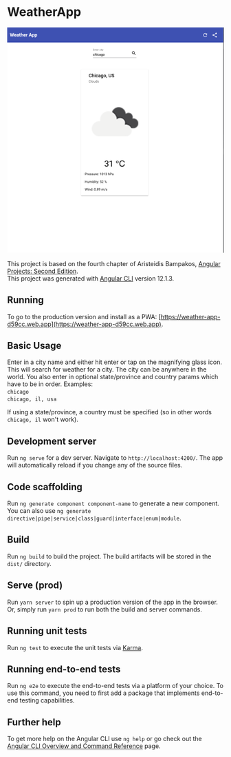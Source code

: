 # WeatherApp

![Screenshot](https://github.com/gness1804/weather-app/blob/master/src/assets/icons/screenshot.png)

This project is based on the fourth chapter of Aristeidis Bampakos, [Angular Projects: Second Edition](https://www.amazon.com/Angular-Projects-exploring-cutting-edge-technologies/dp/1800205260). <br />
This project was generated with [Angular CLI](https://github.com/angular/angular-cli) version 12.1.3.

## Running
To go to the production version and install as a PWA: [https://weather-app-d59cc.web.app](https://weather-app-d59cc.web.app).

## Basic Usage
Enter in a city name and either hit enter or tap on the magnifying glass icon. This will search for weather for a city. The  city can be anywhere in the world. You also enter in optional state/province and country params which have to be in order. Examples:
<br />
`chicago` <br />
`chicago, il, usa` <br />

If using a state/province, a country must be specified (so in other words `chicago, il` won't work).

## Development server

Run `ng serve` for a dev server. Navigate to `http://localhost:4200/`. The app will automatically reload if you change any of the source files.

## Code scaffolding

Run `ng generate component component-name` to generate a new component. You can also use `ng generate directive|pipe|service|class|guard|interface|enum|module`.

## Build

Run `ng build` to build the project. The build artifacts will be stored in the `dist/` directory.

## Serve (prod)
Run `yarn server` to spin up a production version of the app in the browser. Or, simply run `yarn prod` to run both the build and server commands.

## Running unit tests

Run `ng test` to execute the unit tests via [Karma](https://karma-runner.github.io).

## Running end-to-end tests

Run `ng e2e` to execute the end-to-end tests via a platform of your choice. To use this command, you need to first add a package that implements end-to-end testing capabilities.

## Further help

To get more help on the Angular CLI use `ng help` or go check out the [Angular CLI Overview and Command Reference](https://angular.io/cli) page.
